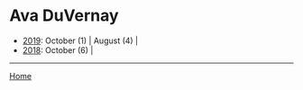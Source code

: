 # Ava DuVernay

  * [2019](./ava-duvernay-2019.md): 
      October (1) | 
      August (4) | 
  * [2018](./ava-duvernay-2018.md): 
      October (6) | 

----

[Home](../)
